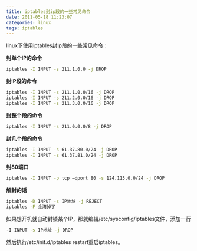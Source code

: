 ```yaml
---
title: iptables封ip段的一些常见命令
date: 2011-05-18 11:23:07
categories: linux
tags: iptables
---
```

linux下使用iptables封ip段的一些常见命令：

**封单个IP的命令**

``` bash
iptables -I INPUT -s 211.1.0.0 -j DROP
```


**封IP段的命令**

``` bash
iptables -I INPUT -s 211.1.0.0/16 -j DROP
iptables -I INPUT -s 211.2.0.0/16 -j DROP
iptables -I INPUT -s 211.3.0.0/16 -j DROP
```


**封整个段的命令**

``` bash
iptables -I INPUT -s 211.0.0.0/8 -j DROP
```


**封几个段的命令**

``` bash
iptables -I INPUT -s 61.37.80.0/24 -j DROP
iptables -I INPUT -s 61.37.81.0/24 -j DROP
```


**封80端口**

``` bash
iptables -I INPUT -p tcp –dport 80 -s 124.115.0.0/24 -j DROP
```


**解封的话**

``` bash
iptables -D INPUT -s IP地址 -j REJECT
iptables -F 全清掉了
```


如果想开机就自动封锁某个IP，那就编辑/etc/sysconfig/iptables文件，添加一行

``` bash
-I INPUT -s IP地址 -j DROP
```

然后执行/etc/init.d/iptables restart重启iptables。